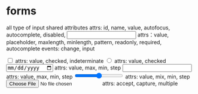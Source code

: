# forms

all type of input shared attributes attrs: id, name, value, autofocus, autocomplete, disabled,
<input type="text/password/search" />
attrs：value, placeholder, maxlength, minlength, pattern, readonly, required, autocomplete
events: change, input

<input type="checkbox" /> attrs: value, checked, indeterminate
<input type="radio" /> attrs: value, checked
<input type="date" /> attrs: value, max, min, step
<input type="number" /> attrs: value, max, min, step
<input type="range" /> attrs: value, mix, min, step
<input type="file" /> attrs: accept, capture, multiple
